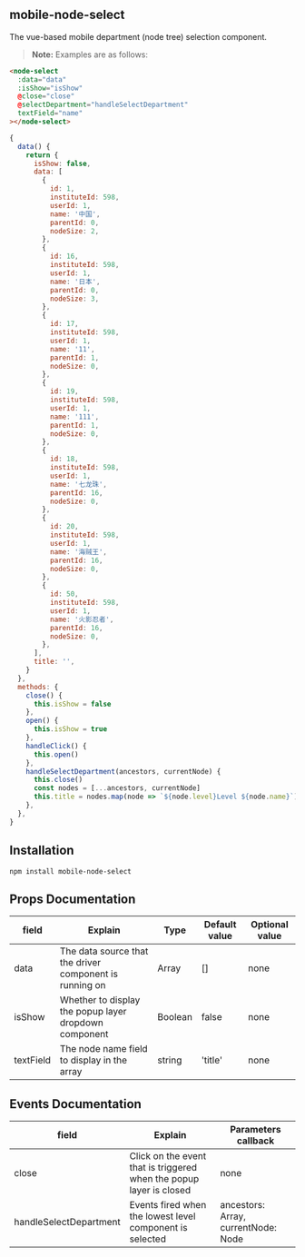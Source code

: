 ## mobile-node-select

The vue-based mobile department (node tree) selection component.

> **Note:** Examples are as follows:

```html
<node-select
  :data="data"
  :isShow="isShow"
  @close="close"
  @selectDepartment="handleSelectDepartment"
  textField="name"
></node-select>
```

```js
{
  data() {
    return {
      isShow: false,
      data: [
        {
          id: 1,
          instituteId: 598,
          userId: 1,
          name: '中国',
          parentId: 0,
          nodeSize: 2,
        },
        {
          id: 16,
          instituteId: 598,
          userId: 1,
          name: '日本',
          parentId: 0,
          nodeSize: 3,
        },
        {
          id: 17,
          instituteId: 598,
          userId: 1,
          name: '11',
          parentId: 1,
          nodeSize: 0,
        },
        {
          id: 19,
          instituteId: 598,
          userId: 1,
          name: '111',
          parentId: 1,
          nodeSize: 0,
        },
        {
          id: 18,
          instituteId: 598,
          userId: 1,
          name: '七龙珠',
          parentId: 16,
          nodeSize: 0,
        },
        {
          id: 20,
          instituteId: 598,
          userId: 1,
          name: '海贼王',
          parentId: 16,
          nodeSize: 0,
        },
        {
          id: 50,
          instituteId: 598,
          userId: 1,
          name: '火影忍者',
          parentId: 16,
          nodeSize: 0,
        },
      ],
      title: '',
    }
  },
  methods: {
    close() {
      this.isShow = false
    },
    open() {
      this.isShow = true
    },
    handleClick() {
      this.open()
    },
    handleSelectDepartment(ancestors, currentNode) {
      this.close()
      const nodes = [...ancestors, currentNode]
      this.title = nodes.map(node => `${node.level}Level ${node.name}`).join('/')
    },
  },
}
```

## Installation

`npm install mobile-node-select`

## Props Documentation

| field     | Explain                                                 | Type    | Default value | Optional value |
| --------- | ------------------------------------------------------- | ------- | ------------- | -------------- |
| data      | The data source that the driver component is running on | Array   | []            | none           |
| isShow    | Whether to display the popup layer dropdown component   | Boolean | false         | none           |
| textField | The node name field to display in the array             | string  | 'title'       | none           |

## Events Documentation

| field                  | Explain                                                             | Parameters callback                       |
| ---------------------- | ------------------------------------------------------------------- | ----------------------------------------- |
| close                  | Click on the event that is triggered when the popup layer is closed | none                                      |
| handleSelectDepartment | Events fired when the lowest level component is selected            | ancestors: Array<Node>, currentNode: Node |
